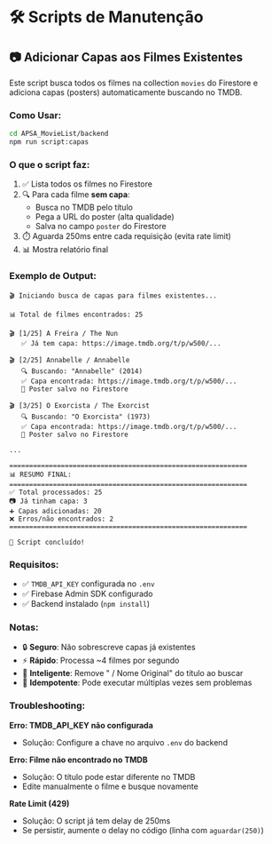 # 🛠️ Scripts de Manutenção

## 📷 Adicionar Capas aos Filmes Existentes

Este script busca todos os filmes na collection `movies` do Firestore e adiciona capas (posters) automaticamente buscando no TMDB.

### Como Usar:

```bash
cd APSA_MovieList/backend
npm run script:capas
```

### O que o script faz:

1. ✅ Lista todos os filmes no Firestore
2. 🔍 Para cada filme **sem capa**:
   - Busca no TMDB pelo título
   - Pega a URL do poster (alta qualidade)
   - Salva no campo `poster` do Firestore
3. ⏱️ Aguarda 250ms entre cada requisição (evita rate limit)
4. 📊 Mostra relatório final

### Exemplo de Output:

```
🎬 Iniciando busca de capas para filmes existentes...

📊 Total de filmes encontrados: 25

🎬 [1/25] A Freira / The Nun
   ✅ Já tem capa: https://image.tmdb.org/t/p/w500/...

🎬 [2/25] Annabelle / Annabelle
   🔍 Buscando: "Annabelle" (2014)
   ✅ Capa encontrada: https://image.tmdb.org/t/p/w500/...
   💾 Poster salvo no Firestore

🎬 [3/25] O Exorcista / The Exorcist
   🔍 Buscando: "O Exorcista" (1973)
   ✅ Capa encontrada: https://image.tmdb.org/t/p/w500/...
   💾 Poster salvo no Firestore

...

============================================================
📊 RESUMO FINAL:
============================================================
✅ Total processados: 25
📷 Já tinham capa: 3
➕ Capas adicionadas: 20
❌ Erros/não encontrados: 2
============================================================

🎉 Script concluído!
```

### Requisitos:

- ✅ `TMDB_API_KEY` configurada no `.env`
- ✅ Firebase Admin SDK configurado
- ✅ Backend instalado (`npm install`)

### Notas:

- 🔒 **Seguro**: Não sobrescreve capas já existentes
- ⚡ **Rápido**: Processa ~4 filmes por segundo
- 🎯 **Inteligente**: Remove " / Nome Original" do título ao buscar
- 🔄 **Idempotente**: Pode executar múltiplas vezes sem problemas

### Troubleshooting:

**Erro: TMDB_API_KEY não configurada**
- Solução: Configure a chave no arquivo `.env` do backend

**Erro: Filme não encontrado no TMDB**
- Solução: O título pode estar diferente no TMDB
- Edite manualmente o filme e busque novamente

**Rate Limit (429)**
- Solução: O script já tem delay de 250ms
- Se persistir, aumente o delay no código (linha com `aguardar(250)`)


